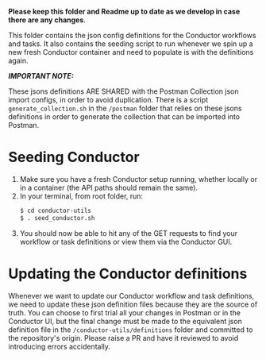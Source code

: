 **Please keep this folder and Readme up to date as we develop in case there are any changes**.

This folder contains the json config definitions for the Conductor workflows and tasks.
It also contains the seeding script to run whenever we spin up a new fresh Conductor container and need to populate is with the definitions again.

***IMPORTANT NOTE:***

These jsons definitions ARE SHARED with the Postman Collection json import configs, in order to avoid duplication. There is a script `generate_collection.sh` in the `/postman` folder that relies on these jsons definitions in order to generate the collection that can be imported into Postman.

# Seeding Conductor

1. Make sure you have a fresh Conductor setup running, whether locally or in a container (the API paths should remain the same).
2. In your terminal, from root folder, run:
   ```bash
   $ cd conductor-utils
   $ . seed_conductor.sh
   ```
3. You should now be able to hit any of the GET requests to find your workflow or task definitions or view them via the Conductor GUI.

# Updating the Conductor definitions

Whenever we want to update our Conductor workflow and task definitions, we need to update these json definition files because they are the source of truth.
You can choose to first trial all your changes in Postman or in the Conductor UI, but the final change must be made to the equivalent json definition file in the `/conductor-utils/definitions` folder and committed to the repository's origin. Please raise a PR and have it reviewed to avoid introducing errors accidentally.
